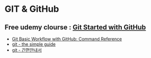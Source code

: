 # GIT & GitHub

## Free udemy clourse : [Git Started with GitHub](https://www.udemy.com/git-started-with-github/learn/#/)

- [Git Basic Workflow with GitHub: Command Reference](https://www.udemy.com/git-started-with-github/learn/#/lecture/2919116) 
- [git - the simple guide](https://rogerdudler.github.io/git-guide/index.html)
- [git - 간편안내서](https://rogerdudler.github.io/git-guide/index.ko.html)